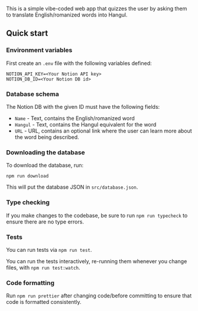 This is a simple vibe-coded web app that quizzes the user by asking
them to translate English/romanized words into Hangul.

## Quick start

### Environment variables

First create an `.env` file with the following variables defined:

```
NOTION_API_KEY=<Your Notion API key>
NOTION_DB_ID=<Your Notion DB id>
```

### Database schema

The Notion DB with the given ID must have the following fields:

- `Name` - Text, contains the English/romanized word
- `Hangul` - Text, contains the Hangul equivalent for the word
- `URL` - URL, contains an optional link where the user can
  learn more about the word being described.

### Downloading the database

To download the database, run:

```
npm run download
```

This will put the database JSON in `src/database.json`.

### Type checking

If you make changes to the codebase, be sure to run `npm run typecheck`
to ensure there are no type errors.

### Tests

You can run tests via `npm run test`.

You can run the tests interactively, re-running them whenever you change
files, with `npm run test:watch`.

### Code formatting

Run `npm run prettier` after changing code/before committing
to ensure that code is formatted consistently.
